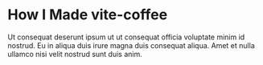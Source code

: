 # How I Made vite-coffee

Ut consequat deserunt ipsum ut ut consequat officia voluptate minim id nostrud. Eu in aliqua duis irure magna duis consequat aliqua. Amet et nulla ullamco nisi velit nostrud sunt duis anim.
